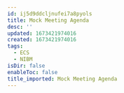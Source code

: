 ```yaml
---
id: ij5d9ddcljnufei7a8pyols
title: Mock Meeting Agenda
desc: ''
updated: 1673421974016
created: 1673421974016
tags:
  - ECS
  - NIBM
isDir: false
enableToc: false
title_imported: Mock Meeting Agenda
---
```

